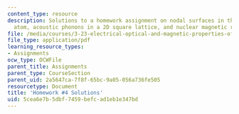 ```yaml
---
content_type: resource
description: Solutions to a homework assignment on nodal surfaces in the hydrogen
  atom, acoustic phonons in a 2D square lattice, and nuclear magnetic resonance.
file: /media/courses/3-23-electrical-optical-and-magnetic-properties-of-materials-fall-2007/5cea6e7b5dbf7459befcad1eb1e347bd_sol4.pdf
file_type: application/pdf
learning_resource_types:
- Assignments
ocw_type: OCWFile
parent_title: Assignments
parent_type: CourseSection
parent_uid: 2a5647ca-7f8f-65bc-9a05-056a736fe505
resourcetype: Document
title: 'Homework #4 Solutions'
uid: 5cea6e7b-5dbf-7459-befc-ad1eb1e347bd
---
```

